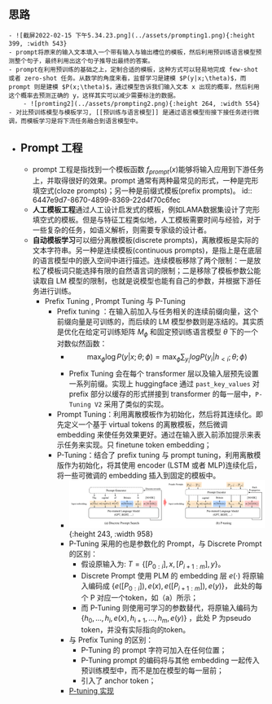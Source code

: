 ## 思路
	- ![截屏2022-02-15 下午5.34.23.png](../assets/prompting1.png){:height 399, :width 543}
	- prompt将原来的输入文本填入一个带有输入与输出槽位的模板，然后利用预训练语言模型预测整个句子，最终利用出这个句子推导出最终的答案。
	- prompt在利用预训练的基础之上，定制合适的模板，这种方式可以轻易地完成 few-shot 或者 zero-shot 任务。从数学的角度来看，监督学习是建模 $P(y|x;\theta)$，而 prompt 则是建模 $P(x;\theta)$，通过模型告诉我们输入文本 x 出现的概率，然后利用这个概率去预测正确的 y，这样其实可以减少需要标注的数据。
		- ![promting2](../assets/prompting2.png){:height 264, :width 554}
	- 对比预训练模型与模板学习, [[预训练与语言模型]] 是通过语言模型衔接下接任务进行微调，而模板学习是将下流任务融合到语言模型中。
- ## Prompt 工程
	- prompt 工程是指找到一个模板函数 $f_{prompt}(x)$能够将输入应用到下游任务上，并取得很好的效果。prompt 通常有两种最常见的形式，一种是完形填空式(cloze prompts)；另一种是前缀式模板(prefix prompts)。
	  id:: 6447e9d7-8670-4899-8369-22d4f70c6fec
	- **人工模板工程**通过人工设计启发式的模板，例如LAMA数据集设计了完形填空式的模板。但是与特征工程类似地，人工模板需要时间与经验，对于一些复杂的任务，如语义解析，则需要专家级的设计者。
	- **自动模板学习**可以细分离散模板(discrete prompts)，离散模板是实际的文本字符串。另一种是连续模板(continuous prompts)，是指上是在底层的语言模型中的嵌入空间中进行描述。连续模板移除了两个限制：一是放松了模板词只能选择有限的自然语言词的限制；二是移除了模板参数公能读取自 LM 模型的限制，也就是说模型也能有自己的参数，并根据下游任务进行训练。
		- Prefix Tuning , Prompt Tuning 与 P-Tuning
			- Prefix tuning ：在输入前加入与任务相关的连续前缀向量，这个前缀向量是可训练的，而后续的 LM 模型参数则是冻结的。其实质是优化在给定可训练矩阵 $M_{\phi}$ 和固定预训练语言模型 $\theta$ 下的一个对数似然函数：
				- $$\max_\phi \log P(y|x;\theta;\phi) = \max_\phi \sum_{y_i} log P(y_i|h_{\lt i};\theta; \phi) $$
				- Prefix Tuning 会在每个 transformer 层以及输入层预先设置一系列前缀。实现上 huggingface 通过 `past_key_values` 对 prefix 部分以缓存的形式拼接到 transformer 的每一层中，`P-Tuning V2` 采用了类似的实现。
			- Prompt Tuning：利用离散模板作为初始化，然后将其连续化。即先定义一个基于 virtual tokens 的离散模板，然后微调 embedding 来使任务效果更好。通过在输入嵌入前添加提示来表示任务来实现。只 finetune token embedding；
			- P-Tuning：结合了 prefix tuning 与 prompt tuning，利用离散模版作为初始化，将其使用 encoder (LSTM 或者 MLP)连续化后，将一些可微调的 embedding 插入到固定的模板中。
				- ![ptuning.png](../assets/ptuning.png){:height 243, :width 958}
				- P-Tuning 采用的也是参数化的 Prompt，与 Discrete Prompt 的区别：
					- 假设原输入为: $T=\{[P_{0:i}],x,[P_{i+1:m}],y\}$。
					- Discrete Prompt 使用 PLM 的 embedding 层 $e(\cdot)$ 将原输入编码成 $\{e([P_{0:i}]),e(x),e([P_{i+1:m}]),e(y)\}$， 此处的每个 P 对应一个token，如（a）所示；
					- 而 P-Tuning 则使用可学习的参数替代，将原输入编码为$\{h_0,…,h_i,e(x),h_{i+1},…,h_m,e(y)\}$ ，此处 P 为pseudo token，并没有实际指向的token。
				- 与 Prefix Tuning 的区别：
					- P-Tuning 的 prompt 字符可加入在任何位置；
					- P-Tuning prompt 的编码将与其他 embedding 一起传入预训练模型中，而不是加在模型的每一层前；
					- 引入了 anchor token；
				- [P-tuning 实现](https://kexue.fm/archives/8295)